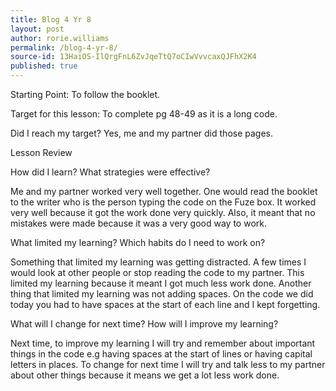 ```yaml
---
title: Blog 4 Yr 8
layout: post
author: rorie.williams
permalink: /blog-4-yr-8/
source-id: 13HaiOS-IlQrgFnL6ZvJqeTtQ7oCIwVvvcaxQJFhX2K4
published: true
---
```


Starting Point: To follow the booklet.

Target for this lesson: To complete pg 48-49 as it is a long code.

Did I reach my target? Yes, me and my partner did those pages.

Lesson Review

How did I learn? What strategies were effective?  

Me and my partner worked very well together. One would read the booklet to the writer who is the person typing the code on the Fuze box. It worked very well because it got the work done very quickly. Also, it meant that no mistakes were made because it was a very good way to work.

What limited my learning? Which habits do I need to work on?

Something that limited my learning was getting distracted. A few times I would look at other people or stop reading the code to my partner. This limited my learning because it meant I got much less work done. Another thing that limited my learning was not adding spaces. On the code we did today you had to have spaces at the start of each line and I kept forgetting.

What will I change for next time? How will I improve my learning?

Next time, to improve my learning I will try and remember about important things in the code e.g having spaces at the start of lines or having capital letters in places. To change for next time I will try and talk less to my partner about other things because it means we get a lot less work done.

